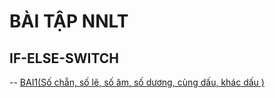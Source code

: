 # BÀI TẬP NNLT
## IF-ELSE-SWITCH
-- [BAI1(Số chẵn, số lẽ, số âm, số dương, cùng dấu, khác dấu )](https://www.jdoodle.com/embed/v0/5wji)
